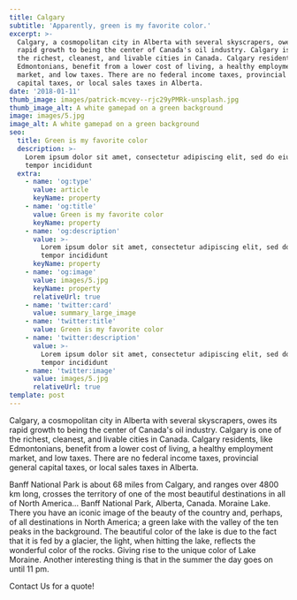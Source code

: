 ```yaml
---
title: Calgary
subtitle: 'Apparently, green is my favorite color.'
excerpt: >-
  Calgary, a cosmopolitan city in Alberta with several skyscrapers, owes its
  rapid growth to being the center of Canada's oil industry. Calgary is one of
  the richest, cleanest, and livable cities in Canada. Calgary residents, like
  Edmontonians, benefit from a lower cost of living, a healthy employment
  market, and low taxes. There are no federal income taxes, provincial general
  capital taxes, or local sales taxes in Alberta.
date: '2018-01-11'
thumb_image: images/patrick-mcvey--rjc29yPMRk-unsplash.jpg
thumb_image_alt: A white gamepad on a green background
image: images/5.jpg
image_alt: A white gamepad on a green background
seo:
  title: Green is my favorite color
  description: >-
    Lorem ipsum dolor sit amet, consectetur adipiscing elit, sed do eiusmod
    tempor incididunt
  extra:
    - name: 'og:type'
      value: article
      keyName: property
    - name: 'og:title'
      value: Green is my favorite color
      keyName: property
    - name: 'og:description'
      value: >-
        Lorem ipsum dolor sit amet, consectetur adipiscing elit, sed do eiusmod
        tempor incididunt
      keyName: property
    - name: 'og:image'
      value: images/5.jpg
      keyName: property
      relativeUrl: true
    - name: 'twitter:card'
      value: summary_large_image
    - name: 'twitter:title'
      value: Green is my favorite color
    - name: 'twitter:description'
      value: >-
        Lorem ipsum dolor sit amet, consectetur adipiscing elit, sed do eiusmod
        tempor incididunt
    - name: 'twitter:image'
      value: images/5.jpg
      relativeUrl: true
template: post
---
```

Calgary, a cosmopolitan city in Alberta with several skyscrapers, owes its rapid growth to being the center of Canada's oil industry. Calgary is one of the richest, cleanest, and livable cities in Canada. Calgary residents, like Edmontonians, benefit from a lower cost of living, a healthy employment market, and low taxes. There are no federal income taxes, provincial general capital taxes, or local sales taxes in Alberta.

Banff National Park is about 68 miles from Calgary, and ranges over 4800 km long, crosses the territory of one of the most beautiful destinations in all of North America…  Banff National Park, Alberta, Canada. Moraine Lake. There you have an iconic image of the beauty of the country and, perhaps, of all destinations in North America; a green lake with the valley of the ten peaks in the background.  The beautiful color of the lake is due to the fact that it is fed by a glacier, the light, when hitting the lake, reflects the wonderful color of the rocks. Giving rise to the unique color of Lake Moraine. Another interesting thing is that in the summer the day goes on until 11 pm.

Contact Us for a quote!
